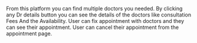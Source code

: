 From this platform you can find multiple doctors you needed.
By clicking any Dr details button you can see the details of the doctors like consultation Fees And the Availability.
User can fix appointment with doctors and they can see their appointment.
User can cancel their appointment from the appointment page.
